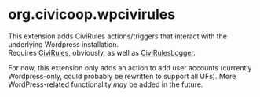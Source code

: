 org.civicoop.wpcivirules
========================

This extension adds CiviRules actions/triggers that interact with the underlying Wordpress installation.  
Requires [CiviRules](https://github.com/civicoop/org.civicoop.civirules), obviously, as well as [CiviRulesLogger](https://github.com/civicoop/org.civicoop.civiruleslogger).  

For now, this extension only adds an action to add user accounts (currently Wordpress-only, could probably be rewritten to support all UFs). More WordPress-related functionality *may* be added in the future.  
